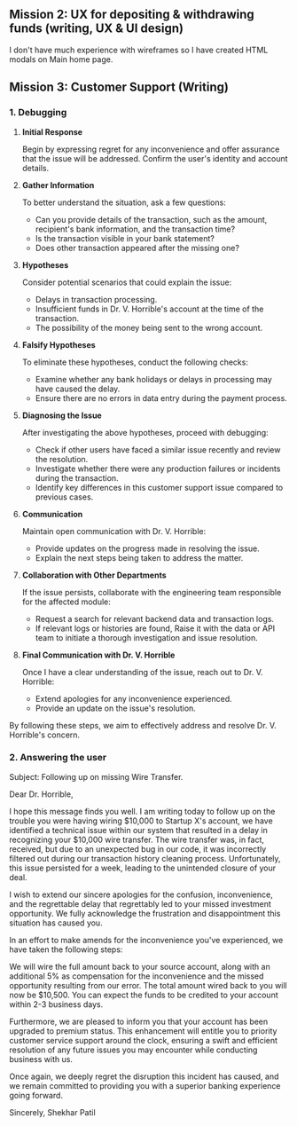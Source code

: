 ## Mission 2: UX for depositing & withdrawing funds (writing, UX & UI design)

I don't have much experience with wireframes so I have created HTML modals on Main home page.

## Mission 3: Customer Support (Writing)

### 1. Debugging

1. **Initial Response**

   Begin by expressing regret for any inconvenience and offer assurance that the issue will be addressed. Confirm the user's identity and account details.

2. **Gather Information**

   To better understand the situation, ask a few questions:
   - Can you provide details of the transaction, such as the amount, recipient's bank information, and the transaction time?
   - Is the transaction visible in your bank statement?
   - Does other transaction appeared after the missing one?

3. **Hypotheses**

   Consider potential scenarios that could explain the issue:
   - Delays in transaction processing.
   - Insufficient funds in Dr. V. Horrible's account at the time of the transaction.
   - The possibility of the money being sent to the wrong account.

4. **Falsify Hypotheses**

   To eliminate these hypotheses, conduct the following checks:
   - Examine whether any bank holidays or delays in processing may have caused the delay.
   - Ensure there are no errors in data entry during the payment process.

5. **Diagnosing the Issue**

   After investigating the above hypotheses, proceed with debugging:
   - Check if other users have faced a similar issue recently and review the resolution.
   - Investigate whether there were any production failures or incidents during the transaction.
   - Identify key differences in this customer support issue compared to previous cases.

6. **Communication**

   Maintain open communication with Dr. V. Horrible:
   - Provide updates on the progress made in resolving the issue.
   - Explain the next steps being taken to address the matter.

7. **Collaboration with Other Departments**

   If the issue persists, collaborate with the engineering team responsible for the affected module:
   - Request a search for relevant backend data and transaction logs.
   - If relevant logs or histories are found, Raise it with the data or API team to initiate a thorough investigation and issue resolution.

8. **Final Communication with Dr. V. Horrible**

   Once I have a clear understanding of the issue, reach out to Dr. V. Horrible:
   - Extend apologies for any inconvenience experienced.
   - Provide an update on the issue's resolution.

By following these steps, we aim to effectively address and resolve Dr. V. Horrible's concern.





### 2. Answering the user


Subject: Following up on missing Wire Transfer.

Dear Dr. Horrible,

I hope this message finds you well. I am writing today to follow up on the trouble you were having wiring $10,000 to Startup X's account, we have identified a technical issue within our system that resulted in a delay in recognizing your $10,000 wire transfer. The wire transfer was, in fact, received, but due to an unexpected bug in our code, it was incorrectly filtered out during our transaction history cleaning process. Unfortunately, this issue persisted for a week, leading to the unintended closure of your deal.

I wish to extend our sincere apologies for the confusion, inconvenience, and the regrettable delay that regrettably led to your missed investment opportunity. We fully acknowledge the frustration and disappointment this situation has caused you.

In an effort to make amends for the inconvenience you've experienced, we have taken the following steps:

We will wire the full amount back to your source account, along with an additional 5% as compensation for the inconvenience and the missed opportunity resulting from our error. The total amount wired back to you will now be $10,500. You can expect the funds to be credited to your account within 2-3 business days.

Furthermore, we are pleased to inform you that your account has been upgraded to premium status. This enhancement will entitle you to priority customer service support around the clock, ensuring a swift and efficient resolution of any future issues you may encounter while conducting business with us.

Once again, we deeply regret the disruption this incident has caused, and we remain committed to providing you with a superior banking experience going forward.

Sincerely,
Shekhar Patil
